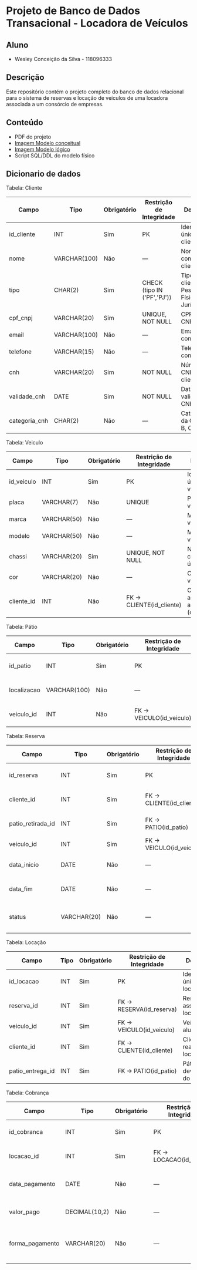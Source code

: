 # Projeto de Banco de Dados Transacional - Locadora de Veículos

## Aluno
- Wesley Conceição da Silva - 118096333

## Descrição
Este repositório contém o projeto completo do banco de dados relacional para o sistema de reservas e locação de veículos de uma locadora associada a um consórcio de empresas.

## Conteúdo
- PDF do projeto 
- [Imagem Modelo conceitual](https://raw.githubusercontent.com/wesleyConceicao/Trabalho_DW_Wesley_conceicao_2025/refs/heads/main/Imagem_modelo_conceitual.png)
- [Imagem Modelo lógico](https://raw.githubusercontent.com/wesleyConceicao/Trabalho_DW_Wesley_conceicao_2025/refs/heads/main/Imagem_modelo_l%C3%B3gico.png)
- Script SQL/DDL do modelo físico
  
## Dicionario de dados

Tabela: Cliente

| Campo          | Tipo         | Obrigatório | Restrição de Integridade    | Descrição                                  |
| -------------- | ------------ | ----------- | --------------------------- | ------------------------------------------ |
| id\_cliente    | INT          | Sim         | PK                          | Identificador único do cliente             |
| nome           | VARCHAR(100) | Não         | —                           | Nome completo do cliente                   |
| tipo           | CHAR(2)      | Sim         | CHECK (tipo IN ('PF','PJ')) | Tipo do cliente: Pessoa Física ou Jurídica |
| cpf\_cnpj      | VARCHAR(20)  | Sim         | UNIQUE, NOT NULL            | CPF ou CNPJ, único                         |
| email          | VARCHAR(100) | Não         | —                           | Email de contato                           |
| telefone       | VARCHAR(15)  | Não         | —                           | Telefone de contato                        |
| cnh            | VARCHAR(20)  | Sim         | NOT NULL                    | Número da CNH do cliente                   |
| validade\_cnh  | DATE         | Sim         | NOT NULL                    | Data de validade da CNH                    |
| categoria\_cnh | CHAR(2)      | Não         | —                           | Categoria da CNH (ex: B, C, D)             |

Tabela: Veiculo

| Campo       | Tipo        | Obrigatório | Restrição de Integridade  | Descrição                               |
| ----------- | ----------- | ----------- | ------------------------- | --------------------------------------- |
| id\_veiculo | INT         | Sim         | PK                        | Identificador único do veículo          |
| placa       | VARCHAR(7)  | Não         | UNIQUE                    | Placa do veículo                        |
| marca       | VARCHAR(50) | Não         | —                         | Marca do veículo                        |
| modelo      | VARCHAR(50) | Não         | —                         | Modelo do veículo                       |
| chassi      | VARCHAR(20) | Sim         | UNIQUE, NOT NULL          | Número do chassi, único                 |
| cor         | VARCHAR(20) | Não         | —                         | Cor do veículo                          |
| cliente\_id | INT         | Não         | FK → CLIENTE(id\_cliente) | Cliente associado ao veículo (opcional) |

Tabela: Pátio

| Campo       | Tipo         | Obrigatório | Restrição de Integridade  | Descrição                    |
| ----------- | ------------ | ----------- | ------------------------- | ---------------------------- |
| id\_patio   | INT          | Sim         | PK                        | Identificador único do pátio |
| localizacao | VARCHAR(100) | Não         | —                         | Localização física do pátio  |
| veiculo\_id | INT          | Não         | FK → VEICULO(id\_veiculo) | Veículo atualmente no pátio  |

Tabela: Reserva

| Campo               | Tipo        | Obrigatório | Restrição de Integridade  | Descrição                                  |
| ------------------- | ----------- | ----------- | ------------------------- | ------------------------------------------ |
| id\_reserva         | INT         | Sim         | PK                        | Identificador único da reserva             |
| cliente\_id         | INT         | Sim         | FK → CLIENTE(id\_cliente) | Cliente que realizou a reserva             |
| patio\_retirada\_id | INT         | Sim         | FK → PATIO(id\_patio)     | Pátio de retirada do veículo               |
| veiculo\_id         | INT         | Sim         | FK → VEICULO(id\_veiculo) | Veículo reservado                          |
| data\_inicio        | DATE        | Não         | —                         | Data de início da reserva                  |
| data\_fim           | DATE        | Não         | —                         | Data de término da reserva                 |
| status              | VARCHAR(20) | Não         | —                         | Status atual da reserva (ativo, concluído) |

Tabela: Locação

| Campo              | Tipo | Obrigatório | Restrição de Integridade  | Descrição                      |
| ------------------ | ---- | ----------- | ------------------------- | ------------------------------ |
| id\_locacao        | INT  | Sim         | PK                        | Identificador único da locação |
| reserva\_id        | INT  | Sim         | FK → RESERVA(id\_reserva) | Reserva associada à locação    |
| veiculo\_id        | INT  | Sim         | FK → VEICULO(id\_veiculo) | Veículo alugado                |
| cliente\_id        | INT  | Sim         | FK → CLIENTE(id\_cliente) | Cliente que realizou a locação |
| patio\_entrega\_id | INT  | Sim         | FK → PATIO(id\_patio)     | Pátio de devolução do veículo  |

Tabela: Cobrança

| Campo            | Tipo          | Obrigatório | Restrição de Integridade  | Descrição                                  |
| ---------------- | ------------- | ----------- | ------------------------- | ------------------------------------------ |
| id\_cobranca     | INT           | Sim         | PK                        | Identificador único da cobrança            |
| locacao\_id      | INT           | Sim         | FK → LOCACAO(id\_locacao) | Locação referente à cobrança               |
| data\_pagamento  | DATE          | Não         | —                         | Data em que o pagamento foi realizado      |
| valor\_pago      | DECIMAL(10,2) | Não         | —                         | Valor efetivamente pago                    |
| forma\_pagamento | VARCHAR(20)   | Não         | —                         | Forma de pagamento (cartão, dinheiro etc.) |




